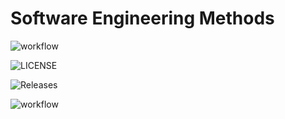 # Software Engineering Methods

![workflow](https://github.com/htooaungKyaw40615483/CWProject/actions/workflows/main.yml/badge.svg)

![LICENSE](https://img.shields.io/github/license/htooaungKyaw40615483/sem.svg?style=flat-square)

![Releases](https://img.shields.io/github/release/htooaungKyaw40615483/sem/all.svg?style=flat-square)

![workflow](https://img.shields.io/github/actions/workflow/status/htooaungKyaw40615483/CWProject/main.yml)
